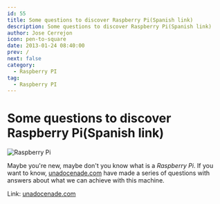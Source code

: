 ```yaml
---
id: 55
title: Some questions to discover Raspberry Pi(Spanish link)
description: Some questions to discover Raspberry Pi(Spanish link)
author: Jose Cerrejon
icon: pen-to-square
date: 2013-01-24 08:40:00
prev: /
next: false
category:
  - Raspberry PI
tag:
  - Raspberry PI
---
```


# Some questions to discover Raspberry Pi(Spanish link)

![Raspberry Pi](/images/01_RaspberryPi.jpg)

Maybe you're new, maybe don't you know what is a *Raspberry Pi*. If you want to know, [unadocenade.com](http://unadocenade.com) have made a series of questions with answers about what we can achieve with this machine.

Link: [unadocenade.com](http://unadocenade.com/una-docena-de-preguntas-para-descubrir-raspberry-pi/)